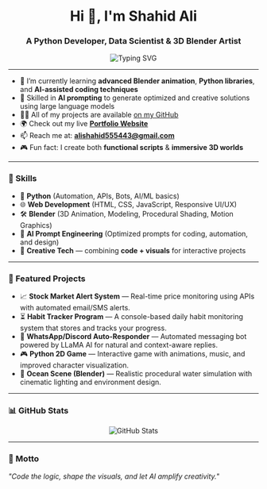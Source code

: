 <h1 align="center">Hi 👋, I'm Shahid Ali</h1>
<h3 align="center">A Python Developer, Data Scientist & 3D Blender Artist</h3>

<p align="center">
  <img src="https://readme-typing-svg.demolab.com/?lines=Python%20Developer;AI%20Prompt%20Engineer;Data%20Scientist;Blender%20Animator;Always%20Learning...&center=true&width=550&height=45" alt="Typing SVG" />
</p>

---

- 🌱 I’m currently learning **advanced Blender animation**, **Python libraries**, and **AI-assisted coding techniques**
- 🤖 Skilled in **AI prompting** to generate optimized and creative solutions using large language models
- 👨‍💻 All of my projects are available [on my GitHub](https://github.com/Shahid-Ali-Dev)
- 🌍 Check out my live **[Portfolio Website](https://shahid-ali-dev.github.io/Personal-Portfolio/)**
- 📫 Reach me at: **alishahid555443@gmail.com**
- 🎮 Fun fact: I create both **functional scripts** & **immersive 3D worlds**

---

### 🔧 Skills
- 🐍 **Python** (Automation, APIs, Bots, AI/ML basics)
- 🌐 **Web Development** (HTML, CSS, JavaScript, Responsive UI/UX)
- 🛠 **Blender** (3D Animation, Modeling, Procedural Shading, Motion Graphics)
- 🤖 **AI Prompt Engineering** (Optimized prompts for coding, automation, and design)
- 🎨 **Creative Tech** — combining **code + visuals** for interactive projects

---

### 📂 Featured Projects
- 📈 **Stock Market Alert System** — Real-time price monitoring using APIs with automated email/SMS alerts.
- ⏳ **Habit Tracker Program** — A console-based daily habit monitoring system that stores and tracks your progress.
- 🤖 **WhatsApp/Discord Auto-Responder** — Automated messaging bot powered by LLaMA AI for natural and context-aware replies.
- 🎮 **Python 2D Game** — Interactive game with animations, music, and improved character visualization.
- 🌊 **Ocean Scene (Blender)** — Realistic procedural water simulation with cinematic lighting and environment design.

---

### 📊 GitHub Stats
<p align="center">
  <img src="https://github-readme-stats.vercel.app/api?username=Shahid-Ali-Dev&show_icons=true&theme=tokyonight" alt="GitHub Stats" />
</p>

---

### 🚀 Motto
*"Code the logic, shape the visuals, and let AI amplify creativity."*
